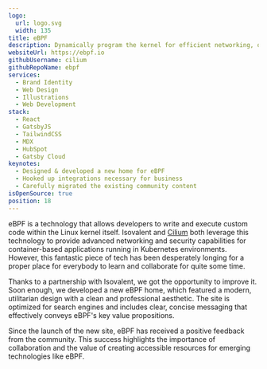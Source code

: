 ```yaml
---
logo:
  url: logo.svg
  width: 135
title: eBPF
description: Dynamically program the kernel for efficient networking, observability, tracing, and security
websiteUrl: https://ebpf.io
githubUsername: cilium
githubRepoName: ebpf
services:
  - Brand Identity
  - Web Design
  - Illustrations
  - Web Development
stack:
  - React
  - GatsbyJS
  - TailwindCSS
  - MDX
  - HubSpot
  - Gatsby Cloud
keynotes:
  - Designed & developed a new home for eBPF
  - Hooked up integrations necessary for business
  - Carefully migrated the existing community content
isOpenSource: true
position: 18
---
```


eBPF is a technology that allows developers to write and execute custom code within the Linux kernel itself. Isovalent and [Cilium](/case-studies/cilium) both leverage this technology to provide advanced networking and security capabilities for container-based applications running in Kubernetes environments. However, this fantastic piece of tech has been desperately longing for a proper place for everybody to learn and collaborate for quite some time.

Thanks to a partnership with Isovalent, we got the opportunity to improve it. Soon enough, we developed a new eBPF home, which featured a modern, utilitarian design with a clean and professional aesthetic. The site is optimized for search engines and includes clear, concise messaging that effectively conveys eBPF's key value propositions.

Since the launch of the new site, eBPF has received a positive feedback from the community. This success highlights the importance of collaboration and the value of creating accessible resources for emerging technologies like eBPF.
